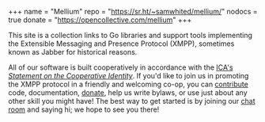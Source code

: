 +++
name   = "Mellium"
repo   = "https://sr.ht/~samwhited/mellium/"
nodocs = true
donate = "https://opencollective.com/mellium"
+++

This site is a collection links to Go libraries and support tools implementing
the Extensible Messaging and Presence Protocol (XMPP), sometimes known as Jabber
for historical reasons.

All of our software is built cooperatively in accordance with the [ICA's][ICA]
[_Statement on the Cooperative Identity_][statement].
If you'd like to join us in promoting the XMPP protocol in a friendly and
welcoming co-op, you can [contribute] code, documentation, [donate], help us
write bylaws, or use just about any other skill you might have!
The best way to get started is by joining our [chat room] and saying hi; we hope
to see you there!

[ICA]: https://www.ica.coop
[statement]: https://www.ica.coop/en/cooperatives/cooperative-identity
[contribute]: /docs/CONTRIBUTING
[donate]: https://opencollective.com/mellium
[chat room]: https://mellium.chat/

